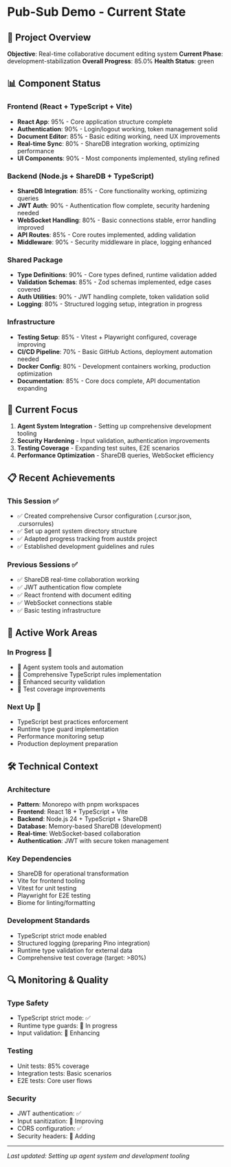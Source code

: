 # Pub-Sub Demo - Current State

## 🚀 Project Overview

**Objective**: Real-time collaborative document editing system
**Current Phase**: development-stabilization
**Overall Progress**: 85.0%
**Health Status**: green

## 📊 Component Status

### Frontend (React + TypeScript + Vite)
- **React App**: 95% - Core application structure complete
- **Authentication**: 90% - Login/logout working, token management solid
- **Document Editor**: 85% - Basic editing working, need UX improvements
- **Real-time Sync**: 80% - ShareDB integration working, optimizing performance
- **UI Components**: 90% - Most components implemented, styling refined

### Backend (Node.js + ShareDB + TypeScript)
- **ShareDB Integration**: 85% - Core functionality working, optimizing queries
- **JWT Auth**: 90% - Authentication flow complete, security hardening needed
- **WebSocket Handling**: 80% - Basic connections stable, error handling improved
- **API Routes**: 85% - Core routes implemented, adding validation
- **Middleware**: 90% - Security middleware in place, logging enhanced

### Shared Package
- **Type Definitions**: 90% - Core types defined, runtime validation added
- **Validation Schemas**: 85% - Zod schemas implemented, edge cases covered
- **Auth Utilities**: 90% - JWT handling complete, token validation solid
- **Logging**: 80% - Structured logging setup, integration in progress

### Infrastructure
- **Testing Setup**: 85% - Vitest + Playwright configured, coverage improving
- **CI/CD Pipeline**: 70% - Basic GitHub Actions, deployment automation needed
- **Docker Config**: 80% - Development containers working, production optimization
- **Documentation**: 85% - Core docs complete, API documentation expanding

## 🎯 Current Focus

1. **Agent System Integration** - Setting up comprehensive development tooling
2. **Security Hardening** - Input validation, authentication improvements
3. **Testing Coverage** - Expanding test suites, E2E scenarios
4. **Performance Optimization** - ShareDB queries, WebSocket efficiency

## 📋 Recent Achievements

### This Session ✅
- ✅ Created comprehensive Cursor configuration (.cursor.json, .cursorrules)
- ✅ Set up agent system directory structure
- ✅ Adapted progress tracking from austdx project
- ✅ Established development guidelines and rules

### Previous Sessions ✅
- ✅ ShareDB real-time collaboration working
- ✅ JWT authentication flow complete
- ✅ React frontend with document editing
- ✅ WebSocket connections stable
- ✅ Basic testing infrastructure

## 🚧 Active Work Areas

### In Progress 🔄
- 🔄 Agent system tools and automation
- 🔄 Comprehensive TypeScript rules implementation
- 🔄 Enhanced security validation
- 🔄 Test coverage improvements

### Next Up 📅
- TypeScript best practices enforcement
- Runtime type guard implementation
- Performance monitoring setup
- Production deployment preparation

## 🛠️ Technical Context

### Architecture
- **Pattern**: Monorepo with pnpm workspaces
- **Frontend**: React 18 + TypeScript + Vite
- **Backend**: Node.js 24 + TypeScript + ShareDB
- **Database**: Memory-based ShareDB (development)
- **Real-time**: WebSocket-based collaboration
- **Authentication**: JWT with secure token management

### Key Dependencies
- ShareDB for operational transformation
- Vite for frontend tooling
- Vitest for unit testing
- Playwright for E2E testing
- Biome for linting/formatting

### Development Standards
- TypeScript strict mode enabled
- Structured logging (preparing Pino integration)
- Runtime type validation for external data
- Comprehensive test coverage (target: >80%)

## 🔍 Monitoring & Quality

### Type Safety
- TypeScript strict mode: ✅
- Runtime type guards: 🔄 In progress
- Input validation: 🔄 Enhancing

### Testing
- Unit tests: 85% coverage
- Integration tests: Basic scenarios
- E2E tests: Core user flows

### Security
- JWT authentication: ✅
- Input sanitization: 🔄 Improving
- CORS configuration: ✅
- Security headers: 🔄 Adding

---

*Last updated: Setting up agent system and development tooling*
